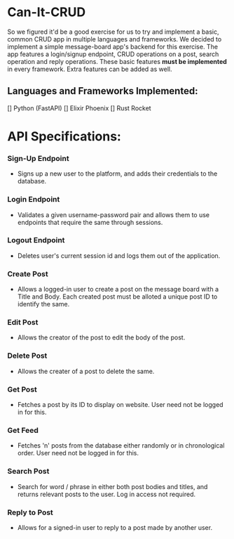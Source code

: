 # Can-It-CRUD

So we figured it'd be a good exercise for us to try and implement a basic, common CRUD app in multiple languages and frameworks. We decided to implement a simple message-board app's backend for this exercise. The app features a login/signup endpoint, CRUD operations on a post, search operation and reply operations. These basic features **must be implemented** in every framework. Extra features can be added as well.

## Languages and Frameworks Implemented:

[] Python (FastAPI)
[] Elixir Phoenix
[] Rust Rocket

# API Specifications:
### Sign-Up Endpoint
- Signs up a new user to the platform, and adds their credentials to the database.

### Login Endpoint
- Validates a given username-password pair and allows them to use endpoints that require the same through sessions.

### Logout Endpoint
- Deletes user's current session id and logs them out of the application.

### Create Post
- Allows a logged-in user to create a post on the message board with a Title and Body. Each created post must be alloted a unique post ID to identify the same.

### Edit Post
- Allows the creator of the post to edit the body of the post.

### Delete Post
- Allows the creater of a post to delete the same.

### Get Post
- Fetches a post by its ID to display on website. User need not be logged in for this.

### Get Feed
- Fetches 'n' posts from the database either randomly or in chronological order. User need not be logged in for this.

### Search Post
- Search for word / phrase in either both post bodies and titles, and returns relevant posts to the user. Log in access not required.

### Reply to Post
- Allows for a signed-in user to reply to a post made by another user.
